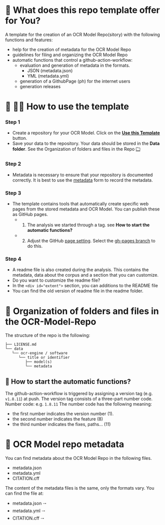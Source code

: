 # 🔑 What does this repo template offer for You?

A template for the creation of an OCR Model Repo(sitory) with the following functions and features: 
   - help for the creation of metadata for the OCR Model Repo
   - guidelines for filing and organizing the OCR Model Repo
   - automatic functions that control a github-action-workflow:
      - evaluation and generation of metadata in the formats.
         - JSON (metadata.json)
         - YML (metadata.yml)
      - generation of a GithubPage (ph) for the internet users
      - generation releases

# 👷 👷‍♀️ How to use the template

### Step 1

* Create a repository for your OCR Model. Click on the [**Use this Template**](/../../generate) button.
* Save your data to the repository. Your data should be stored in the **Data folder**. See the Organization of folders and files in the Repo <b>[🗀](#myfootnote1)</b> 

### Step 2

* Metadata is necessary to ensure that your repository is documented correctly. It is best to use the <a href="https://tboenig.github.io/gt-metadata/document-your-gt.html" target="_blank" rel="noopener noreferrer">metadata</a> form to record the metadata.


### Step 3

* The template contains tools that automatically create specific web pages from the stored metadata and OCR Model. You can publish these as GitHub pages.
   -  1. The analysis we started through a tag. see **How to start the automatic functions?**   
   -  2. Adjust the GitHub [page setting](/../../settings/pages). Select the [gh-pages branch](https://docs.github.com/en/pages/getting-started-with-github-pages/configuring-a-publishing-source-for-your-github-pages-site) to do this. 


### Step 4

* A readme file is also created during the analysis. This contains the metadata, data about the corpus and a section that you can customize. 
* Do you want to customize the readme file?
* In the `<div id="extent">` section, you can additions to the README file
* You can find the old version of readme file in the readme folder.

# 📁 Organization of folders and files in the OCR-Model-Repo

 The structure of the repo is the following:

```
├── LICENSE.md
└── data
   └── ocr-engine / software
      └── title or identifier
         ├── model(s)
         └── metadata       
 ```       

## 🤖 How to start the automatic functions?

The github-action-workflow is triggered by assigning a version tag (e.g. `v1.8.11`) at push.
The version tag consists of a three-part number code.
Number code: e.g. `1.8.11`
The number code has the following meaning:
- the first number indicates the version number (1).
- the second number indicates the feature (8)
- the third number indicates the fixes, paths... (11)


# 📓 OCR Model repo metadata
You can find metadata about the OCR Model Repo in the following files.
   - metadata.json
   - metadata.yml
   - CITATION.cff

The content of the metadata files is the same, only the formats vary.
You can find the file at:
   - metadata.json 🠂
   - metadata.yml 🠂
   - CITATION.cff 🠂

            
           





  
